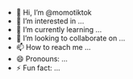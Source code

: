 - 👋 Hi, I’m @momotiktok
- 👀 I’m interested in ...
- 🌱 I’m currently learning ...
- 💞️ I’m looking to collaborate on ...
- 📫 How to reach me ...
- 😄 Pronouns: ...
- ⚡ Fun fact: ...

<!---
momotiktok/momotiktok is a ✨ special ✨ repository because its `README.md` (this file) appears on your GitHub profile.
You can click the Preview link to take a look at your changes.
--->

